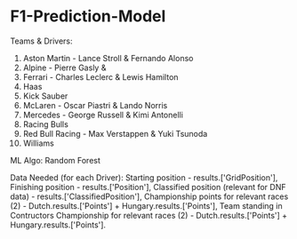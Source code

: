 # F1-Prediction-Model

Teams & Drivers:
1. Aston Martin - Lance Stroll & Fernando Alonso
2. Alpine - Pierre Gasly & 
3. Ferrari - Charles Leclerc & Lewis Hamilton
4. Haas
5. Kick Sauber
6. McLaren - Oscar Piastri & Lando Norris
7. Mercedes - George Russell & Kimi Antonelli
8. Racing Bulls
9. Red Bull Racing - Max Verstappen & Yuki Tsunoda
10. Williams

ML Algo: Random Forest

Data Needed (for each Driver):
Starting position - results.['GridPosition'],
Finishing position - results.['Position'],
Classified position (relevant for DNF data) - results.['ClassifiedPosition'],
Championship points for relevant races (2) - Dutch.results.['Points'] + Hungary.results.['Points'],
Team standing in Contructors Championship for relevant races (2) - Dutch.results.['Points'] + Hungary.results.['Points'].
